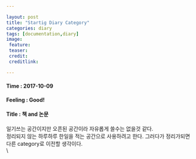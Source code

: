 ```yaml
---

layout: post
title: "Startig Diary Category"
categories: diary
tags: [documentation,diary]
image:
 feature:
 teaser:
 credit:
 creditlink:

---
```


#### Time : 2017-10-09
#### Feeling : Good!
#### Title : 책 and 논문
일기쓰는 공간이지만 오픈된 공간이라 자유롭게 쓸수는 없을것 같다.<br>
정리되지 않는 하루하루 한일을 적는 공간으로 사용하려고 한다. 그러다가 정리가되면 다른 category로 이전할 생각이다.<br>
 \\
